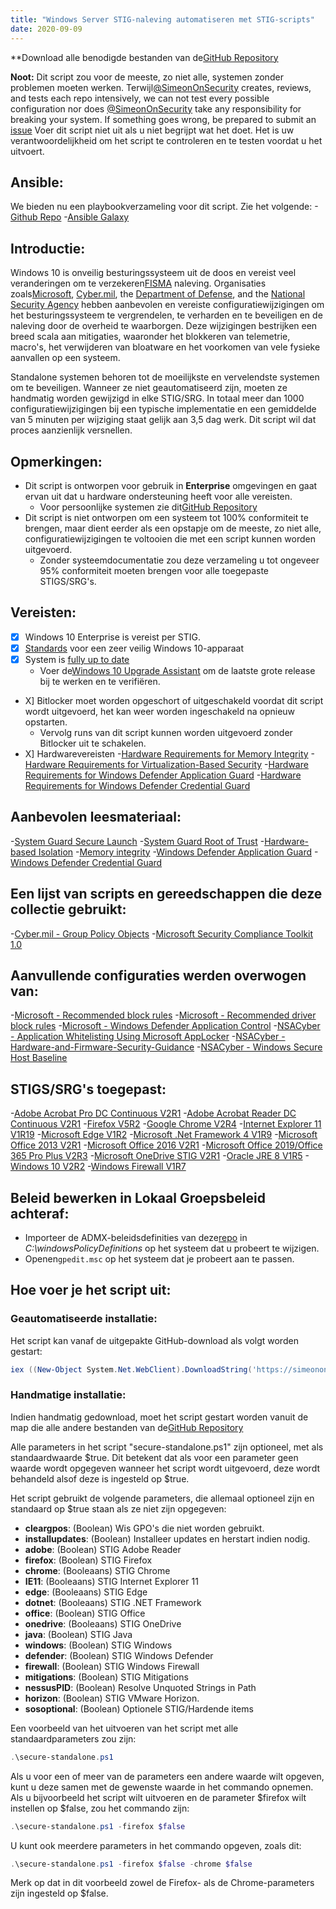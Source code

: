 ```yaml
---
title: "Windows Server STIG-naleving automatiseren met STIG-scripts"
date: 2020-09-09
---
```


**Download alle benodigde bestanden van de[GitHub Repository](https://github.com/simeononsecurity/Standalone-Windows-STIG-Script)

**Noot:** Dit script zou voor de meeste, zo niet alle, systemen zonder problemen moeten werken. Terwijl[@SimeonOnSecurity](https://github.com/simeononsecurity) creates, reviews, and tests each repo intensively, we can not test every possible configuration nor does [@SimeonOnSecurity](https://github.com/simeononsecurity) take any responsibility for breaking your system. If something goes wrong, be prepared to submit an [issue](../../issues) Voer dit script niet uit als u niet begrijpt wat het doet. Het is uw verantwoordelijkheid om het script te controleren en te testen voordat u het uitvoert.

## Ansible:
We bieden nu een playbookverzameling voor dit script. Zie het volgende:
-[Github Repo](https://github.com/simeononsecurity/Windows_STIG_Ansible)
-[Ansible Galaxy](https://galaxy.ansible.com/simeononsecurity/windows_stigs)

## Introductie:

Windows 10 is onveilig besturingssysteem uit de doos en vereist veel veranderingen om te verzekeren[FISMA](https://www.cisa.gov/federal-information-security-modernization-act) naleving.
Organisaties zoals[Microsoft](https://microsoft.com), [Cyber.mil](https://public.cyber.mil), the [Department of Defense](https://www.defense.gov/), and the [National Security Agency](https://www.nsa.gov/) hebben aanbevolen en vereiste configuratiewijzigingen om het besturingssysteem te vergrendelen, te verharden en te beveiligen en de naleving door de overheid te waarborgen. Deze wijzigingen bestrijken een breed scala aan mitigaties, waaronder het blokkeren van telemetrie, macro's, het verwijderen van bloatware en het voorkomen van vele fysieke aanvallen op een systeem.

Standalone systemen behoren tot de moeilijkste en vervelendste systemen om te beveiligen. Wanneer ze niet geautomatiseerd zijn, moeten ze handmatig worden gewijzigd in elke STIG/SRG. In totaal meer dan 1000 configuratiewijzigingen bij een typische implementatie en een gemiddelde van 5 minuten per wijziging staat gelijk aan 3,5 dag werk. Dit script wil dat proces aanzienlijk versnellen.

## Opmerkingen:

- Dit script is ontworpen voor gebruik in **Enterprise** omgevingen en gaat ervan uit dat u hardware ondersteuning heeft voor alle vereisten.
  - Voor persoonlijke systemen zie dit[GitHub Repository](https://github.com/simeononsecurity/Windows-Optimize-Harden-Debloat)
- Dit script is niet ontworpen om een systeem tot 100% conformiteit te brengen, maar dient eerder als een opstapje om de meeste, zo niet alle, configuratiewijzigingen te voltooien die met een script kunnen worden uitgevoerd.
  - Zonder systeemdocumentatie zou deze verzameling u tot ongeveer 95% conformiteit moeten brengen voor alle toegepaste STIGS/SRG's.

## Vereisten:
- [X] Windows 10 Enterprise is vereist per STIG.
-[X] [Standards](https://docs.microsoft.com/en-us/windows-hardware/design/device-experiences/oem-highly-secure) voor een zeer veilig Windows 10-apparaat
-[X] System is [fully up to date](https://support.microsoft.com/en-gb/help/4027667/windows-10-update)
  - Voer de[Windows 10 Upgrade Assistant](https://support.microsoft.com/en-us/help/3159635/windows-10-update-assistant) om de laatste grote release bij te werken en te verifiëren.
- X] Bitlocker moet worden opgeschort of uitgeschakeld voordat dit script wordt uitgevoerd, het kan weer worden ingeschakeld na opnieuw opstarten.
  - Vervolg runs van dit script kunnen worden uitgevoerd zonder Bitlocker uit te schakelen.
- X] Hardwarevereisten
  -[Hardware Requirements for Memory Integrity](https://docs.microsoft.com/en-us/windows/security/threat-protection/device-guard/requirements-and-deployment-planning-guidelines-for-virtualization-based-protection-of-code-integrity#baseline-protections) 
  -[Hardware Requirements for Virtualization-Based Security](https://docs.microsoft.com/en-us/windows-hardware/design/device-experiences/oem-vbs)
  -[Hardware Requirements for Windows Defender Application Guard](https://docs.microsoft.com/en-us/windows/security/threat-protection/windows-defender-application-guard/reqs-wd-app-guard)
  -[Hardware Requirements for Windows Defender Credential Guard](https://docs.microsoft.com/en-us/windows/security/identity-protection/credential-guard/credential-guard-requirements)
  
## Aanbevolen leesmateriaal:
  -[System Guard Secure Launch](https://docs.microsoft.com/en-us/windows/security/threat-protection/windows-defender-system-guard/system-guard-secure-launch-and-smm-protection#requirements-met-by-system-guard-enabled-machines)
  -[System Guard Root of Trust](https://docs.microsoft.com/en-us/windows/security/threat-protection/windows-defender-system-guard/system-guard-how-hardware-based-root-of-trust-helps-protect-windows)
  -[Hardware-based Isolation](https://docs.microsoft.com/en-us/windows/security/threat-protection/microsoft-defender-atp/overview-hardware-based-isolation)
  -[Memory integrity](https://docs.microsoft.com/en-us/windows/security/threat-protection/device-guard/memory-integrity)
  -[Windows Defender Application Guard](https://docs.microsoft.com/en-us/windows/security/threat-protection/windows-defender-application-guard/wd-app-guard-overview)
  -[Windows Defender Credential Guard](https://docs.microsoft.com/en-us/windows/security/identity-protection/credential-guard/credential-guard-how-it-works)

## Een lijst van scripts en gereedschappen die deze collectie gebruikt:
-[Cyber.mil - Group Policy Objects](https://public.cyber.mil/stigs/gpo/)
-[Microsoft Security Compliance Toolkit 1.0](https://www.microsoft.com/en-us/download/details.aspx?id=55319)

## Aanvullende configuraties werden overwogen van:
-[Microsoft - Recommended block rules](https://docs.microsoft.com/en-us/windows/security/threat-protection/windows-defender-application-control/microsoft-recommended-block-rules)
-[Microsoft - Recommended driver block rules](https://docs.microsoft.com/en-us/windows/security/threat-protection/windows-defender-application-control/microsoft-recommended-driver-block-rules)
-[Microsoft - Windows Defender Application Control](https://docs.microsoft.com/en-us/windows/security/threat-protection/windows-defender-application-control/windows-defender-application-control-design-guide)
-[NSACyber - Application Whitelisting Using Microsoft AppLocker](https://apps.nsa.gov/iad/library/ia-guidance/tech-briefs/application-whitelisting-using-microsoft-applocker.cfm)
-[NSACyber - Hardware-and-Firmware-Security-Guidance](https://github.com/nsacyber/Hardware-and-Firmware-Security-Guidance)
-[NSACyber - Windows Secure Host Baseline](https://github.com/nsacyber/Windows-Secure-Host-Baseline)

## STIGS/SRG's toegepast:
-[Adobe Acrobat Pro DC Continuous V2R1](https://public.cyber.mil/stigs/downloads/)
-[Adobe Acrobat Reader DC Continuous V2R1](https://public.cyber.mil/stigs/downloads/)
-[Firefox V5R2](https://public.cyber.mil/stigs/downloads/)
-[Google Chrome V2R4](https://public.cyber.mil/stigs/downloads/)
-[Internet Explorer 11 V1R19](https://public.cyber.mil/stigs/downloads/)
-[Microsoft Edge V1R2](https://public.cyber.mil/stigs/downloads/)
-[Microsoft .Net Framework 4 V1R9](https://public.cyber.mil/stigs/downloads/)
-[Microsoft Office 2013 V2R1](https://public.cyber.mil/stigs/downloads/)
-[Microsoft Office 2016 V2R1](https://public.cyber.mil/stigs/downloads/)
-[Microsoft Office 2019/Office 365 Pro Plus V2R3](https://public.cyber.mil/stigs/downloads/)
-[Microsoft OneDrive STIG V2R1](https://public.cyber.mil/stigs/downloads/)
-[Oracle JRE 8 V1R5](https://public.cyber.mil/stigs/downloads/)
-[Windows 10 V2R2](https://public.cyber.mil/stigs/downloads/)
-[Windows Firewall V1R7](https://public.cyber.mil/stigs/downloads/)

## Beleid bewerken in Lokaal Groepsbeleid achteraf:
- Importeer de ADMX-beleidsdefinities van deze[repo](https://github.com/simeononsecurity/STIG-Compliant-Domain-Prep/tree/master/Files/PolicyDefinitions) in *C:\windowsPolicyDefinitions* op het systeem dat u probeert te wijzigen.
- Openen```gpedit.msc``` op het systeem dat je probeert aan te passen.


## Hoe voer je het script uit:
### Geautomatiseerde installatie:
Het script kan vanaf de uitgepakte GitHub-download als volgt worden gestart:
```powershell
iex ((New-Object System.Net.WebClient).DownloadString('https://simeononsecurity.com/scripts/standalonewindows.ps1'))
```

### Handmatige installatie:
Indien handmatig gedownload, moet het script gestart worden vanuit de map die alle andere bestanden van de[GitHub Repository](https://github.com/simeononsecurity/Standalone-Windows-STIG-Script)

Alle parameters in het script "secure-standalone.ps1" zijn optioneel, met als standaardwaarde $true. Dit betekent dat als voor een parameter geen waarde wordt opgegeven wanneer het script wordt uitgevoerd, deze wordt behandeld alsof deze is ingesteld op $true.

Het script gebruikt de volgende parameters, die allemaal optioneel zijn en standaard op $true staan als ze niet zijn opgegeven:

- **cleargpos**: (Boolean) Wis GPO's die niet worden gebruikt.
- **installupdates**: (Boolean) Installeer updates en herstart indien nodig.
- **adobe**: (Boolean) STIG Adobe Reader
- **firefox**: (Boolean) STIG Firefox
- **chrome**: (Booleaans) STIG Chrome
- **IE11**: (Booleaans) STIG Internet Explorer 11
- **edge**: (Booleaans) STIG Edge
- **dotnet**: (Booleaans) STIG .NET Framework
- **office**: (Boolean) STIG Office
- **onedrive**: (Booleaans) STIG OneDrive
- **java**: (Boolean) STIG Java
- **windows**: (Boolean) STIG Windows
- **defender**: (Boolean) STIG Windows Defender
- **firewall**: (Boolean) STIG Windows Firewall
- **mitigations**: (Boolean) STIG Mitigations
- **nessusPID**: (Boolean) Resolve Unquoted Strings in Path
- **horizon**: (Boolean) STIG VMware Horizon.
- **sosoptional**: (Boolean) Optionele STIG/Hardende items

Een voorbeeld van het uitvoeren van het script met alle standaardparameters zou zijn:

```powershell
.\secure-standalone.ps1
```
Als u voor een of meer van de parameters een andere waarde wilt opgeven, kunt u deze samen met de gewenste waarde in het commando opnemen. Als u bijvoorbeeld het script wilt uitvoeren en de parameter $firefox wilt instellen op $false, zou het commando zijn:

```powershell
.\secure-standalone.ps1 -firefox $false
```

U kunt ook meerdere parameters in het commando opgeven, zoals dit:

```powershell
.\secure-standalone.ps1 -firefox $false -chrome $false
```

Merk op dat in dit voorbeeld zowel de Firefox- als de Chrome-parameters zijn ingesteld op $false.



